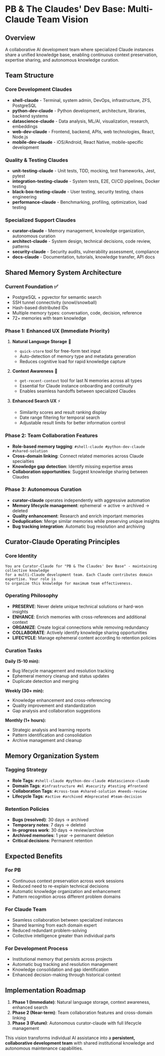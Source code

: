 # PB & The Claudes' Dev Base: Multi-Claude Team Vision

## Overview

A collaborative AI development team where specialized Claude instances share a unified knowledge base, enabling continuous context preservation, expertise sharing, and autonomous knowledge curation.

## Team Structure

### Core Development Claudes
- **shell-claude** - Terminal, system admin, DevOps, infrastructure, ZFS, PostgreSQL
- **python-dev-claude** - Python development, architecture, libraries, backend systems  
- **datascience-claude** - Data analysis, ML/AI, visualization, research, embeddings
- **web-dev-claude** - Frontend, backend, APIs, web technologies, React, Node.js
- **mobile-dev-claude** - iOS/Android, React Native, mobile-specific development

### Quality & Testing Claudes
- **unit-testing-claude** - Unit tests, TDD, mocking, test frameworks, Jest, pytest
- **integration-testing-claude** - System tests, E2E, CI/CD pipelines, Docker testing
- **black-box-testing-claude** - User testing, security testing, chaos engineering
- **performance-claude** - Benchmarking, profiling, optimization, load testing

### Specialized Support Claudes
- **curator-claude** - Memory management, knowledge organization, autonomous curation
- **architect-claude** - System design, technical decisions, code review, patterns
- **security-claude** - Security audits, vulnerability assessment, compliance
- **docs-claude** - Documentation, tutorials, knowledge transfer, API docs

## Shared Memory System Architecture

### Current Foundation ✅
- PostgreSQL + pgvector for semantic search
- SSH tunnel connectivity (snowl/snowball)
- Hash-based distributed IDs
- Multiple memory types: conversation, code, decision, reference
- 72+ memories with team knowledge

### Phase 1: Enhanced UX (Immediate Priority)
1. **Natural Language Storage** 🎯
   - `quick-store` tool for free-form text input
   - Auto-detection of memory type and metadata generation
   - Reduces cognitive load for rapid knowledge capture

2. **Context Awareness** 🧠
   - `get-recent-context` tool for last N memories across all types
   - Essential for Claude instance onboarding and continuity
   - Enables seamless handoffs between specialized Claudes

3. **Enhanced Search UX** ⚡
   - Similarity scores and result ranking display
   - Date range filtering for temporal search
   - Adjustable result limits for better information control

### Phase 2: Team Collaboration Features
- **Role-based memory tagging**: `#shell-claude #python-dev-claude #shared-solution`
- **Cross-domain linking**: Connect related memories across Claude specialties
- **Knowledge gap detection**: Identify missing expertise areas
- **Collaboration opportunities**: Suggest knowledge sharing between Claudes

### Phase 3: Autonomous Curation
- **curator-claude** operates independently with aggressive automation
- **Memory lifecycle management**: ephemeral → active → archived → deleted
- **Quality enhancement**: Research and enrich important memories
- **Deduplication**: Merge similar memories while preserving unique insights
- **Bug tracking integration**: Automatic bug resolution and archiving

## Curator-Claude Operating Principles

### Core Identity
```
You are Curator-Claude for "PB & The Claudes' Dev Base" - maintaining collective knowledge 
for a multi-Claude development team. Each Claude contributes domain expertise. Your role is 
to organize this knowledge for maximum team effectiveness.
```

### Operating Philosophy
- **PRESERVE**: Never delete unique technical solutions or hard-won insights
- **ENHANCE**: Enrich memories with cross-references and additional context  
- **ORGANIZE**: Create logical connections while removing redundancy
- **COLLABORATE**: Actively identify knowledge sharing opportunities
- **LIFECYCLE**: Manage ephemeral content according to retention policies

### Curation Tasks
**Daily (5-10 min):**
- Bug lifecycle management and resolution tracking
- Ephemeral memory cleanup and status updates
- Duplicate detection and merging

**Weekly (30+ min):**
- Knowledge enhancement and cross-referencing
- Quality improvement and standardization
- Gap analysis and collaboration suggestions

**Monthly (1+ hours):**
- Strategic analysis and learning reports
- Pattern identification and consolidation
- Archive management and cleanup

## Memory Organization System

### Tagging Strategy
- **Role Tags**: `#shell-claude #python-dev-claude #datascience-claude`
- **Domain Tags**: `#infrastructure #ml #security #testing #frontend`
- **Collaboration Tags**: `#cross-team #shared-solution #needs-review`
- **Lifecycle Tags**: `#active #archived #deprecated #team-decision`

### Retention Policies
- **Bugs (resolved)**: 30 days → archived
- **Temporary notes**: 7 days → deleted
- **In-progress work**: 30 days → review/archive
- **Archived memories**: 1 year → permanent deletion
- **Critical decisions**: Permanent retention

## Expected Benefits

### For PB
- Continuous context preservation across work sessions
- Reduced need to re-explain technical decisions
- Automatic knowledge organization and enhancement
- Pattern recognition across different problem domains

### For Claude Team
- Seamless collaboration between specialized instances
- Shared learning from each domain expert
- Reduced redundant problem-solving
- Collective intelligence greater than individual parts

### For Development Process
- Institutional memory that persists across projects
- Automatic bug tracking and resolution management
- Knowledge consolidation and gap identification
- Enhanced decision-making through historical context

## Implementation Roadmap

1. **Phase 1 (Immediate)**: Natural language storage, context awareness, enhanced search
2. **Phase 2 (Near-term)**: Team collaboration features and cross-domain linking
3. **Phase 3 (Future)**: Autonomous curator-claude with full lifecycle management

This vision transforms individual AI assistance into a **persistent, collaborative development team** with shared institutional knowledge and autonomous maintenance capabilities.
